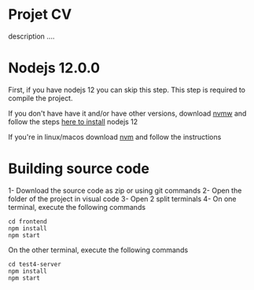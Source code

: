 # Projet CV
 description ....
 
 
# Nodejs 12.0.0

First, if you have nodejs 12 you can skip this step. This step is required to compile the project. 

If you don't have have it and/or have other versions, download [nvmw](https://github.com/coreybutler/nvm-windows/releases) and follow the steps [here to install](https://github.com/coreybutler/nvm-windows#install-nvm-windows) nodejs 12

If you're in linux/macos download [nvm](https://github.com/nvm-sh/nvm) and follow the instructions 

# Building source code

1- Download the source code as zip or using git commands 
2- Open the folder of the project in visual code 
3- Open 2 split terminals 
4- On one terminal, execute the following commands
``` 
cd frontend
npm install
npm start
```

On the other terminal, execute the following commands

``` 
cd test4-server
npm install
npm start

```

